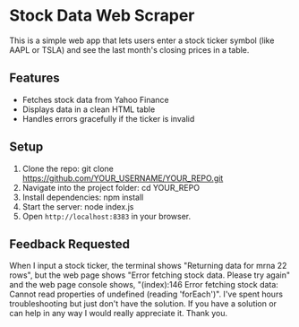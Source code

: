 # Stock Data Web Scraper

This is a simple web app that lets users enter a stock ticker symbol (like AAPL or TSLA) and see the last month's closing prices in a table.  

## Features
- Fetches stock data from Yahoo Finance
- Displays data in a clean HTML table
- Handles errors gracefully if the ticker is invalid

## Setup
1. Clone the repo: git clone https://github.com/YOUR_USERNAME/YOUR_REPO.git
2. Navigate into the project folder: cd YOUR_REPO
3. Install dependencies: npm install
4. Start the server: node index.js
5. Open `http://localhost:8383` in your browser.

## Feedback Requested
When I input a stock ticker, the terminal shows "Returning data for mrna 22 rows", but the web page shows "Error fetching stock data. Please try again" 
and the web page console shows, "(index):146 Error fetching stock data: Cannot read properties of undefined (reading 'forEach')". I've spent hours troubleshooting but just don't have the solution.
If you have a solution or can help in any way I would really appreciate it. Thank you.
